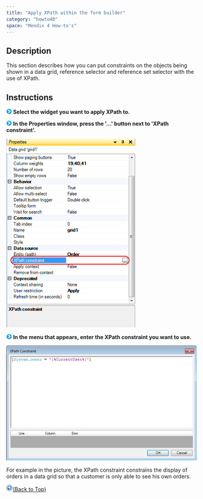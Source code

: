 ```yaml
---
title: "Apply XPath within the form builder"
category: "howto40"
space: "Mendix 4 How-to's"
---
```

## Description

This section describes how you can put constraints on the objects being shown in a data grid, reference selector and reference set selector with the use of XPath.

## Instructions

![](attachments/819203/917932.png) **Select the widget you want to apply XPath to.**

![](attachments/819203/917932.png) **In the Properties window, press the '...' button next to 'XPath constraint'.**

![](attachments/2621491/2752757.png)

![](attachments/819203/917932.png) **In the menu that appears, enter the XPath constraint you want to use.**

![](attachments/2621491/2752775.png)

For example in the picture, the XPath constraint constrains the display of orders in a data grid so that a customer is only able to see his own orders.

[![](attachments/819203/917564.png)](Apply+XPath+within+the+form+builder)[(Back to Top)](Apply+XPath+within+the+form+builder)